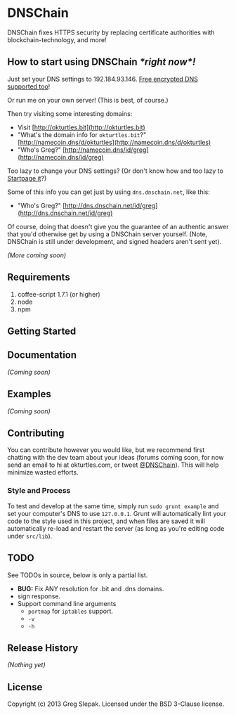# DNSChain
<!-- # DNSChain [![Build Status](https://secure.travis-ci.org/okTurtles/dnschain.png?branch=master)](http://travis-ci.org/okTurtles/dnschain) -->

DNSChain fixes HTTPS security by replacing certificate authorities with blockchain-technology, and more!

## How to start using DNSChain _\*right now\*!_

Just set your DNS settings to 192.184.93.146. [Free encrypted DNS supported too](https://gist.github.com/taoeffect/8855230)!

Or run me on your own server! (This is best, of course.)

Then try visiting some interesting domains:

- Visit [http://okturtles.bit](http://okturtles.bit)
- "What's the domain info for `okturtles.bit`?" [http://namecoin.dns/d/okturtles](http://namecoin.dns/d/okturtles)
- "Who's Greg?" [http://namecoin.dns/id/greg](http://namecoin.dns/id/greg)

Too lazy to change your DNS settings? (Or don't know how and too lazy to [Startpage it](https://startpage.com/do/search?q=how+to+change+DNS+settings)?)

Some of this info you can get just by using `dns.dnschain.net`, like this:

- "Who's Greg?" [http://dns.dnschain.net/id/greg](http://dns.dnschain.net/id/greg)

Of course, doing that doesn't give you the guarantee of an authentic answer that you'd otherwise get by using a DNSChain server yourself. (Note, DNSChain is still under development, and signed headers aren't sent yet).

_(More coming soon)_

## Requirements

1. coffee-script 1.7.1 (or higher)
2. node
3. npm

## Getting Started
<!-- Install the module with: `npm install dnschain`

```javascript
var dnschain = require('dnschain');
dnschain.awesome(); // "awesome"
```
 -->
## Documentation
_(Coming soon)_

## Examples
_(Coming soon)_

## Contributing

You can contribute however you would like, but we recommend first chatting with the dev team about your ideas (forums coming soon, for now send an email to hi at okturtles.com, or tweet [@DNSChain](https://twitter.com/dnschain)). This will help minimize wasted efforts.

### Style and Process

To test and develop at the same time, simply run `sudo grunt example` and set your computer's DNS to use `127.0.0.1`. Grunt will automatically lint your code to the style used in this project, and when files are saved it will automatically re-load and restart the server (as long as you're editing code under `src/lib`).

## TODO

See TODOs in source, below is only a partial list.

- __BUG:__ Fix ANY resolution for .bit and .dns domains.
- sign response.
- Support command line arguments
    - `portmap` for `iptables` support.
    - `-v`
    - `-h`

## Release History
_(Nothing yet)_

## License
Copyright (c) 2013 Greg Slepak. Licensed under the BSD 3-Clause license.
